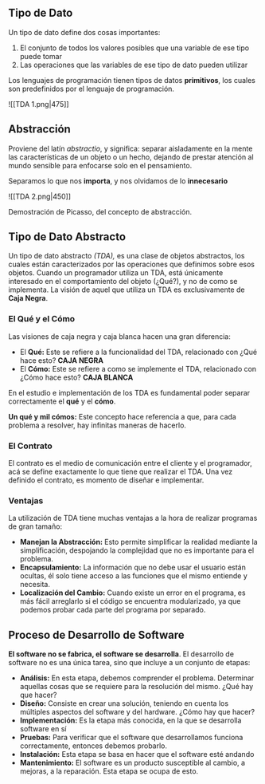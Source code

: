 ## Tipo de Dato

Un tipo de dato define dos cosas importantes:

1. El conjunto de todos los valores posibles que una variable de ese tipo puede tomar
2. Las operaciones que las variables de ese tipo de dato pueden utilizar

Los lenguajes de programación tienen tipos de datos **primitivos**, los cuales son predefinidos por el lenguaje de programación.

![[TDA 1.png|475]]

## Abstracción

Proviene del latín *abstractio*, y significa: separar aisladamente en la mente las características de un objeto o un hecho, dejando de prestar atención al mundo sensible para enfocarse solo en el pensamiento.

Separamos lo que nos **importa**, y nos olvidamos de lo **innecesario**

![[TDA 2.png|450]]

Demostración de Picasso, del concepto de abstracción.

## Tipo de Dato Abstracto

Un tipo de dato abstracto *(TDA),* es una clase de objetos abstractos, los cuales están caracterizados por las operaciones que definimos sobre esos objetos. Cuando un programador utiliza un TDA, está únicamente interesado en el comportamiento del objeto (¿Qué?), y no de como se implementa. La visión de aquel que utiliza un TDA es exclusivamente de **Caja Negra**.

### El Qué y el Cómo

Las visiones de caja negra y caja blanca hacen una gran diferencia:

- El **Qué:** Este se refiere a la funcionalidad del TDA, relacionado con ¿Qué hace esto? **CAJA NEGRA**
- El **Cómo:** Este se refiere a como se implemente el TDA, relacionado con ¿Cómo hace esto? **CAJA BLANCA**

En el estudio e implementación de los TDA es fundamental poder separar correctamente el **qué** y el **cómo**.

**Un qué y mil cómos:** Este concepto hace referencia a que, para cada problema a resolver, hay infinitas maneras de hacerlo.

### El Contrato

El contrato es el medio de comunicación entre el cliente y el programador, acá se define exactamente lo que tiene que realizar el TDA. Una vez definido el contrato, es momento de diseñar e implementar.

### Ventajas

La utilización de TDA tiene muchas ventajas a la hora de realizar programas de gran tamaño:

- **Manejan la Abstracción:** Esto permite simplificar la realidad mediante la simplificación, despojando la complejidad que no es importante para el problema.
- **Encapsulamiento:** La información que no debe usar el usuario están ocultas, él solo tiene acceso a las funciones que el mismo entiende y necesita.
- **Localización del Cambio:** Cuando existe un error en el programa, es más fácil arreglarlo si el código se encuentra modularizado, ya que podemos probar cada parte del programa por separado.

## Proceso de Desarrollo de Software

**El software no se fabrica, el software se desarrolla**. El desarrollo de software no es una única tarea, sino que incluye a un conjunto de etapas:

- **Análisis:** En esta etapa, debemos comprender el problema. Determinar aquellas cosas que se requiere para la resolución del mismo. ¿Qué hay que hacer?
- **Diseño:** Consiste en crear una solución, teniendo en cuenta los múltiples aspectos del software y del hardware. ¿Cómo hay que hacer?
- **Implementación:** Es la etapa más conocida, en la que se desarrolla software en sí
- **Pruebas:** Para verificar que el software que desarrollamos funciona correctamente, entonces debemos probarlo.
- **Instalación:** Esta etapa se basa en hacer que el software esté andando
- **Mantenimiento:** El software es un producto susceptible al cambio, a mejoras, a la reparación. Esta etapa se ocupa de esto.
